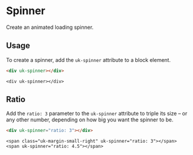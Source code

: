 # Spinner

<p class="uk-text-lead">Create an animated loading spinner.</p>

## Usage

To create a spinner, add the `uk-spinner` attribute to a block element.

```html
<div uk-spinner></div>
```

```example
<div uk-spinner></div>
```

## Ratio

Add the `ratio: 3` parameter to the `uk-spinner` attribute to triple its size – or any other number, depending on how big you want the spinner to be.

```html
<div uk-spinner="ratio: 3"></div>
```

```example
<span class="uk-margin-small-right" uk-spinner="ratio: 3"></span>
<span uk-spinner="ratio: 4.5"></span>
```
